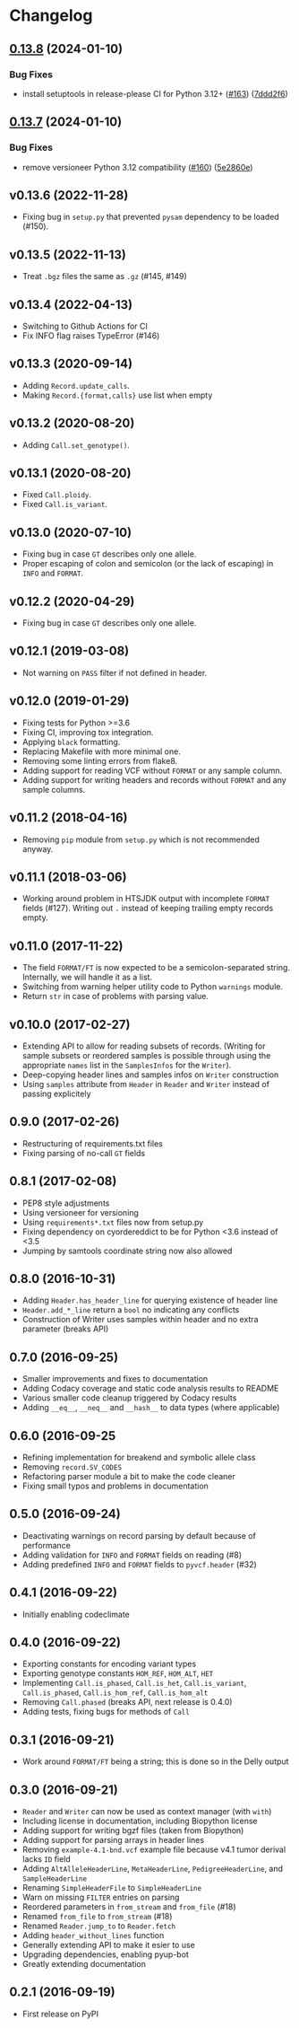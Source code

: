 # Changelog

## [0.13.8](https://github.com/bihealth/vcfpy/compare/v0.13.7...v0.13.8) (2024-01-10)


### Bug Fixes

* install setuptools in release-please CI for Python 3.12+ ([#163](https://github.com/bihealth/vcfpy/issues/163)) ([7ddd2f6](https://github.com/bihealth/vcfpy/commit/7ddd2f6b5e31980ad29b3453e7c601b5ea26ec68))

## [0.13.7](https://github.com/bihealth/vcfpy/compare/v0.13.6...v0.13.7) (2024-01-10)


### Bug Fixes

* remove versioneer Python 3.12 compatibility ([#160](https://github.com/bihealth/vcfpy/issues/160)) ([5e2860e](https://github.com/bihealth/vcfpy/commit/5e2860e22042aa794304c8805ca716a39c88f24e))

## v0.13.6 (2022-11-28)

-   Fixing bug in `setup.py` that prevented `pysam` dependency to be
    loaded (#150).

## v0.13.5 (2022-11-13)

-   Treat `.bgz` files the same as `.gz` (#145, \#149)

## v0.13.4 (2022-04-13)

-   Switching to Github Actions for CI
-   Fix INFO flag raises TypeError (#146)

## v0.13.3 (2020-09-14)

-   Adding `Record.update_calls`.
-   Making `Record.{format,calls}` use list when empty

## v0.13.2 (2020-08-20)

-   Adding `Call.set_genotype()`.

## v0.13.1 (2020-08-20)

-   Fixed `Call.ploidy`.
-   Fixed `Call.is_variant`.

## v0.13.0 (2020-07-10)

-   Fixing bug in case `GT` describes only one allele.
-   Proper escaping of colon and semicolon (or the lack of escaping) in
    `INFO` and `FORMAT`.

## v0.12.2 (2020-04-29)

-   Fixing bug in case `GT` describes only one allele.

## v0.12.1 (2019-03-08)

-   Not warning on `PASS` filter if not defined in header.

## v0.12.0 (2019-01-29)

-   Fixing tests for Python \>=3.6
-   Fixing CI, improving tox integration.
-   Applying `black` formatting.
-   Replacing Makefile with more minimal one.
-   Removing some linting errors from flake8.
-   Adding support for reading VCF without `FORMAT` or any sample
    column.
-   Adding support for writing headers and records without `FORMAT` and
    any sample columns.

## v0.11.2 (2018-04-16)

-   Removing `pip` module from `setup.py` which is not recommended
    anyway.

## v0.11.1 (2018-03-06)

-   Working around problem in HTSJDK output with incomplete `FORMAT`
    fields (#127). Writing out `.` instead of keeping trailing empty
    records empty.

## v0.11.0 (2017-11-22)

-   The field `FORMAT/FT` is now expected to be a semicolon-separated
    string. Internally, we will handle it as a list.
-   Switching from warning helper utility code to Python `warnings`
    module.
-   Return `str` in case of problems with parsing value.

## v0.10.0 (2017-02-27)

-   Extending API to allow for reading subsets of records. (Writing for
    sample subsets or reordered samples is possible through using the
    appropriate `names` list in the `SamplesInfos` for the `Writer`).
-   Deep-copying header lines and samples infos on `Writer` construction
-   Using `samples` attribute from `Header` in `Reader` and `Writer`
    instead of passing explicitely

## 0.9.0 (2017-02-26)

-   Restructuring of requirements.txt files
-   Fixing parsing of no-call `GT` fields

## 0.8.1 (2017-02-08)

-   PEP8 style adjustments
-   Using versioneer for versioning
-   Using `requirements*.txt` files now from setup.py
-   Fixing dependency on cyordereddict to be for Python \<3.6 instead of
    \<3.5
-   Jumping by samtools coordinate string now also allowed

## 0.8.0 (2016-10-31)

-   Adding `Header.has_header_line` for querying existence of header
    line
-   `Header.add_*_line` return a `bool` no indicating any conflicts
-   Construction of Writer uses samples within header and no extra
    parameter (breaks API)

## 0.7.0 (2016-09-25)

-   Smaller improvements and fixes to documentation
-   Adding Codacy coverage and static code analysis results to README
-   Various smaller code cleanup triggered by Codacy results
-   Adding `__eq__`, `__neq__` and `__hash__` to data types (where
    applicable)

## 0.6.0 (2016-09-25

-   Refining implementation for breakend and symbolic allele class
-   Removing `record.SV_CODES`
-   Refactoring parser module a bit to make the code cleaner
-   Fixing small typos and problems in documentation

## 0.5.0 (2016-09-24)

-   Deactivating warnings on record parsing by default because of
    performance
-   Adding validation for `INFO` and `FORMAT` fields on reading (#8)
-   Adding predefined `INFO` and `FORMAT` fields to `pyvcf.header` (#32)

## 0.4.1 (2016-09-22)

-   Initially enabling codeclimate

## 0.4.0 (2016-09-22)

-   Exporting constants for encoding variant types
-   Exporting genotype constants `HOM_REF`, `HOM_ALT`, `HET`
-   Implementing `Call.is_phased`, `Call.is_het`, `Call.is_variant`,
    `Call.is_phased`, `Call.is_hom_ref`, `Call.is_hom_alt`
-   Removing `Call.phased` (breaks API, next release is 0.4.0)
-   Adding tests, fixing bugs for methods of `Call`

## 0.3.1 (2016-09-21)

-   Work around `FORMAT/FT` being a string; this is done so in the Delly
    output

## 0.3.0 (2016-09-21)

-   `Reader` and `Writer` can now be used as context manager (with
    `with`)
-   Including license in documentation, including Biopython license
-   Adding support for writing bgzf files (taken from Biopython)
-   Adding support for parsing arrays in header lines
-   Removing `example-4.1-bnd.vcf` example file because v4.1 tumor
    derival lacks `ID` field
-   Adding `AltAlleleHeaderLine`, `MetaHeaderLine`,
    `PedigreeHeaderLine`, and `SampleHeaderLine`
-   Renaming `SimpleHeaderFile` to `SimpleHeaderLine`
-   Warn on missing `FILTER` entries on parsing
-   Reordered parameters in `from_stream` and `from_file` (#18)
-   Renamed `from_file` to `from_stream` (#18)
-   Renamed `Reader.jump_to` to `Reader.fetch`
-   Adding `header_without_lines` function
-   Generally extending API to make it esier to use
-   Upgrading dependencies, enabling pyup-bot
-   Greatly extending documentation

## 0.2.1 (2016-09-19)

-   First release on PyPI
